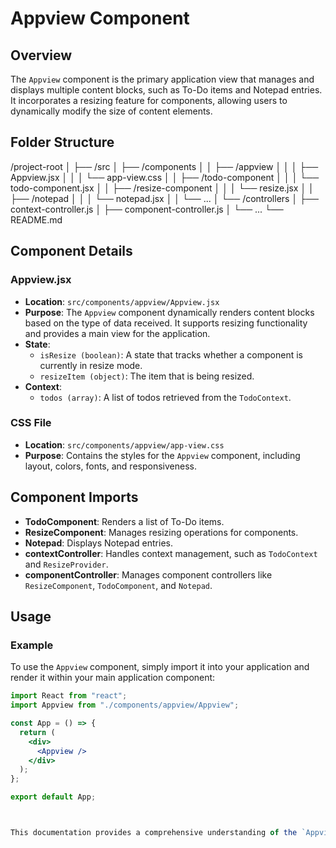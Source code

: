 # Appview Component

## Overview

The `Appview` component is the primary application view that manages and displays multiple content blocks, such as To-Do items and Notepad entries. It incorporates a resizing feature for components, allowing users to dynamically modify the size of content elements.

## Folder Structure

/project-root │ ├── /src │ ├── /components │ │ ├── /appview │ │ │ ├── Appview.jsx │ │ │ └── app-view.css │ │ ├── /todo-component │ │ │ └── todo-component.jsx │ │ ├── /resize-component │ │ │ └── resize.jsx │ │ ├── /notepad │ │ │ └── notepad.jsx │ │ └── ... │ └── /controllers │ ├── context-controller.js │ ├── component-controller.js │ └── ... └── README.md

## Component Details

### Appview.jsx

- **Location**: `src/components/appview/Appview.jsx`
- **Purpose**: The `Appview` component dynamically renders content blocks based on the type of data received. It supports resizing functionality and provides a main view for the application.
- **State**:
  - `isResize (boolean)`: A state that tracks whether a component is currently in resize mode.
  - `resizeItem (object)`: The item that is being resized.
- **Context**:
  - `todos (array)`: A list of todos retrieved from the `TodoContext`.

### CSS File

- **Location**: `src/components/appview/app-view.css`
- **Purpose**: Contains the styles for the `Appview` component, including layout, colors, fonts, and responsiveness.

## Component Imports

- **TodoComponent**: Renders a list of To-Do items.
- **ResizeComponent**: Manages resizing operations for components.
- **Notepad**: Displays Notepad entries.
- **contextController**: Handles context management, such as `TodoContext` and `ResizeProvider`.
- **componentController**: Manages component controllers like `ResizeComponent`, `TodoComponent`, and `Notepad`.

## Usage

### Example

To use the `Appview` component, simply import it into your application and render it within your main application component:

```jsx
import React from "react";
import Appview from "./components/appview/Appview";

const App = () => {
  return (
    <div>
      <Appview />
    </div>
  );
};

export default App;



This documentation provides a comprehensive understanding of the `Appview` component, its structure, usage, and functionality. Feel free to let me know if you need any further modifications or details!
```
